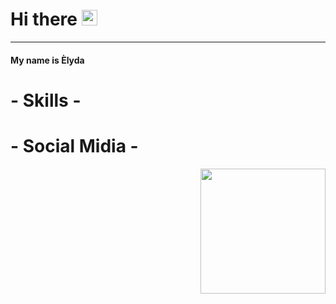 # Hi there <img src="https://media.giphy.com/media/hvRJCLFzcasrR4ia7z/giphy.gif" width="25px">
---
#### My name is Èlyda   

# - Skills -
  
 # - Social Midia -
 
  <img align='right' src='https://user-images.githubusercontent.com/5713670/87202985-820dcb80-c2b6-11ea-9f56-7ec461c497c3.gif' width='200'>
  
  
